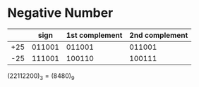 # Negative Number

|      | sign   | 1st complement | 2nd complement |
| ---- | ------ | -------------- | -------------- |
| +25  | 011001 | 011001         | 011001         |
| -25  | 111001 | 100110         | 100111         |

$(22112200)_3=(8480)_9$



